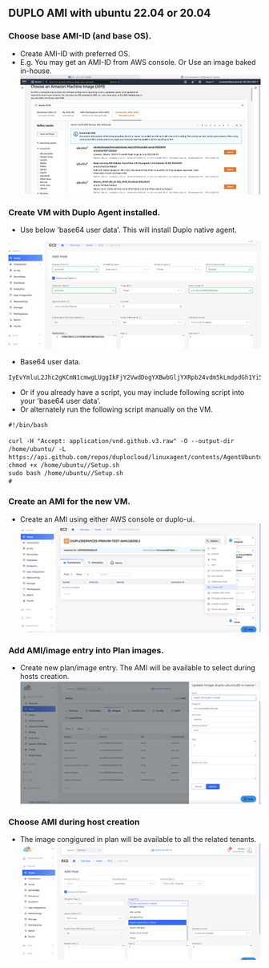## DUPLO AMI with   ubuntu 22.04  or 20.04 

### Choose base AMI-ID (and base OS).
* Create AMI-ID with preferred OS.
* E.g. You may get an AMI-ID from AWS console.  Or Use an image baked in-house.
![Select AMI form Amazon Console](images/select_ami_in_aws_console_1.png)



###  Create VM with Duplo Agent installed. 
* Use below 'base64 user data'. This will install Duplo native agent.

![reate host with userdata base64](images/create_host_with_base64_2.png)

* Base64 user data.
``` 
IyEvYmluL2Jhc2gKCmN1cmwgLUggIkFjY2VwdDogYXBwbGljYXRpb24vdm5kLmdpdGh1Yi52My5yYXciIC1PIC0tb3V0cHV0LWRpciAvaG9tZS91YnVudHUvIC1MICBodHRwczovL2FwaS5naXRodWIuY29tL3JlcG9zL2R1cGxvY2xvdWQvbGludXhhZ2VudC9jb250ZW50cy9BZ2VudFVidW50dTIyL1NldHVwLnNoCmNobW9kICt4IC9ob21lL3VidW50dS8vU2V0dXAuc2gKc3VkbyBiYXNoIC9ob21lL3VidW50dS8vU2V0dXAuc2gKIw==
```

* Or if you already have a script, you may include following script into your 'base64 user data'. 
* Or alternately run the following script manually on the VM.

```
#!/bin/bash

curl -H "Accept: application/vnd.github.v3.raw" -O --output-dir /home/ubuntu/ -L  https://api.github.com/repos/duplocloud/linuxagent/contents/AgentUbuntu22/Setup.sh
chmod +x /home/ubuntu//Setup.sh
sudo bash /home/ubuntu//Setup.sh
#
```


###  Create an AMI for the new VM.
* Create an AMI using either AWS console or duplo-ui.
![create AMI](images/create_ami_3.png)

###  Add AMI/image entry into Plan images.
* Create new plan/image entry. The AMI will be available to select during hosts creation.
![Add image entry into Plan](images/create_plan_image_4.png)

###  Choose AMI during host creation
* The image congigured in plan will be available to all the related tenants.
![Choose AMI during host creation ](images/host_creation_to_Choose_AMI.png)
